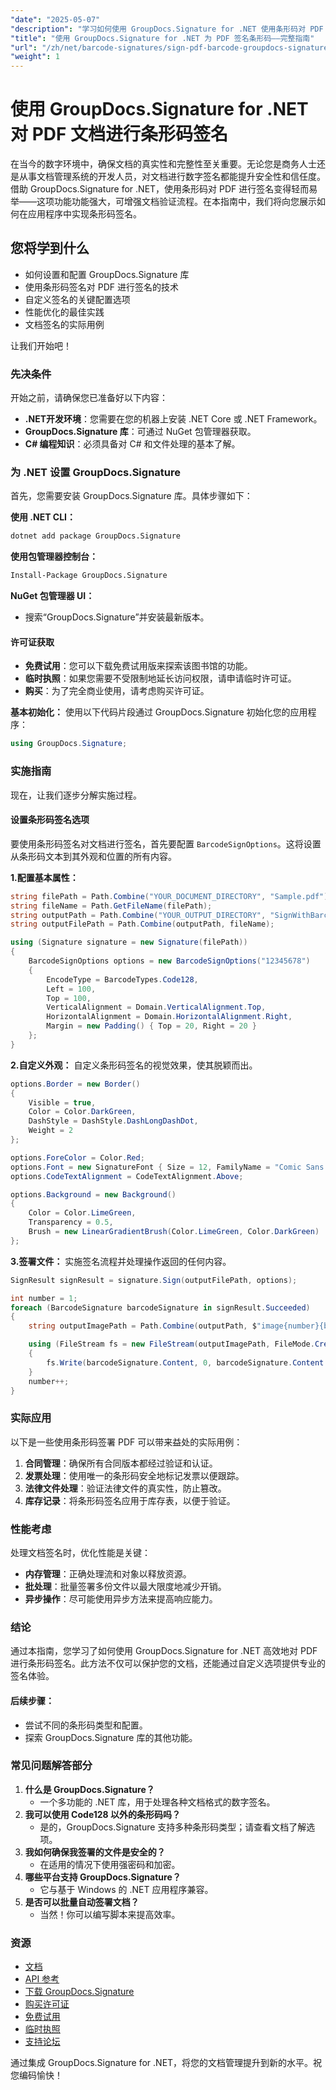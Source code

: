 ```yaml
---
"date": "2025-05-07"
"description": "学习如何使用 GroupDocs.Signature for .NET 使用条形码对 PDF 文档进行数字签名。本教程内容全面，助您轻松保护文档安全。"
"title": "使用 GroupDocs.Signature for .NET 为 PDF 签名条形码——完整指南"
"url": "/zh/net/barcode-signatures/sign-pdf-barcode-groupdocs-signature-net/"
"weight": 1
---
```


# 使用 GroupDocs.Signature for .NET 对 PDF 文档进行条形码签名

在当今的数字环境中，确保文档的真实性和完整性至关重要。无论您是商务人士还是从事文档管理系统的开发人员，对文档进行数字签名都能提升安全性和信任度。借助 GroupDocs.Signature for .NET，使用条形码对 PDF 进行签名变得轻而易举——这项功能功能强大，可增强文档验证流程。在本指南中，我们将向您展示如何在应用程序中实现条形码签名。

## 您将学到什么
- 如何设置和配置 GroupDocs.Signature 库
- 使用条形码签名对 PDF 进行签名的技术
- 自定义签名的关键配置选项
- 性能优化的最佳实践
- 文档签名的实际用例

让我们开始吧！

### 先决条件
开始之前，请确保您已准备好以下内容：
- **.NET开发环境**：您需要在您的机器上安装 .NET Core 或 .NET Framework。
- **GroupDocs.Signature 库**：可通过 NuGet 包管理器获取。
- **C# 编程知识**：必须具备对 C# 和文件处理的基本了解。

### 为 .NET 设置 GroupDocs.Signature
首先，您需要安装 GroupDocs.Signature 库。具体步骤如下：

**使用 .NET CLI：**

```bash
dotnet add package GroupDocs.Signature
```

**使用包管理器控制台：**

```bash
Install-Package GroupDocs.Signature
```

**NuGet 包管理器 UI：**
- 搜索“GroupDocs.Signature”并安装最新版本。

#### 许可证获取
- **免费试用**：您可以下载免费试用版来探索该图书馆的功能。
- **临时执照**：如果您需要不受限制地延长访问权限，请申请临时许可证。
- **购买**：为了完全商业使用，请考虑购买许可证。

**基本初始化：**
使用以下代码片段通过 GroupDocs.Signature 初始化您的应用程序：

```csharp
using GroupDocs.Signature;
```

### 实施指南
现在，让我们逐步分解实施过程。

#### 设置条形码签名选项
要使用条形码签名对文档进行签名，首先要配置 `BarcodeSignOptions`。这将设置从条形码文本到其外观和位置的所有内容。

**1.配置基本属性：**

```csharp
string filePath = Path.Combine("YOUR_DOCUMENT_DIRECTORY", "Sample.pdf");
string fileName = Path.GetFileName(filePath);
string outputPath = Path.Combine("YOUR_OUTPUT_DIRECTORY", "SignWithBarcodeOutput");
string outputFilePath = Path.Combine(outputPath, fileName);

using (Signature signature = new Signature(filePath))
{
    BarcodeSignOptions options = new BarcodeSignOptions("12345678")
    {
        EncodeType = BarcodeTypes.Code128,
        Left = 100,
        Top = 100,
        VerticalAlignment = Domain.VerticalAlignment.Top,
        HorizontalAlignment = Domain.HorizontalAlignment.Right,
        Margin = new Padding() { Top = 20, Right = 20 }
    };
}
```

**2.自定义外观：**
自定义条形码签名的视觉效果，使其脱颖而出。

```csharp
options.Border = new Border()
{
    Visible = true,
    Color = Color.DarkGreen,
    DashStyle = DashStyle.DashLongDashDot,
    Weight = 2
};

options.ForeColor = Color.Red;
options.Font = new SignatureFont { Size = 12, FamilyName = "Comic Sans MS" };
options.CodeTextAlignment = CodeTextAlignment.Above;

options.Background = new Background()
{
    Color = Color.LimeGreen,
    Transparency = 0.5,
    Brush = new LinearGradientBrush(Color.LimeGreen, Color.DarkGreen)
};
```

**3.签署文件：**
实施签名流程并处理操作返回的任何内容。

```csharp
SignResult signResult = signature.Sign(outputFilePath, options);

int number = 1;
foreach (BarcodeSignature barcodeSignature in signResult.Succeeded)
{
    string outputImagePath = Path.Combine(outputPath, $"image{number}{barcodeSignature.Format.Extension}");

    using (FileStream fs = new FileStream(outputImagePath, FileMode.Create))
    {
        fs.Write(barcodeSignature.Content, 0, barcodeSignature.Content.Length);
    }
    number++;
}
```

### 实际应用
以下是一些使用条形码签署 PDF 可以带来益处的实际用例：
1. **合同管理**：确保所有合同版本都经过验证和认证。
2. **发票处理**：使用唯一的条形码安全地标记发票以便跟踪。
3. **法律文件处理**：验证法律文件的真实性，防止篡改。
4. **库存记录**：将条形码签名应用于库存表，以便于验证。

### 性能考虑
处理文档签名时，优化性能是关键：
- **内存管理**：正确处理流和对象以释放资源。
- **批处理**：批量签署多份文件以最大限度地减少开销。
- **异步操作**：尽可能使用异步方法来提高响应能力。

### 结论
通过本指南，您学习了如何使用 GroupDocs.Signature for .NET 高效地对 PDF 进行条形码签名。此方法不仅可以保护您的文档，还能通过自定义选项提供专业的签名体验。 

#### 后续步骤：
- 尝试不同的条形码类型和配置。
- 探索 GroupDocs.Signature 库的其他功能。

### 常见问题解答部分
1. **什么是 GroupDocs.Signature？**
   - 一个多功能的 .NET 库，用于处理各种文档格式的数字签名。
2. **我可以使用 Code128 以外的条形码吗？**
   - 是的，GroupDocs.Signature 支持多种条形码类型；请查看文档了解选项。
3. **我如何确保我签署的文件是安全的？**
   - 在适用的情况下使用强密码和加密。
4. **哪些平台支持 GroupDocs.Signature？**
   - 它与基于 Windows 的 .NET 应用程序兼容。
5. **是否可以批量自动签署文档？**
   - 当然！你可以编写脚本来提高效率。

### 资源
- [文档](https://docs.groupdocs.com/signature/net/)
- [API 参考](https://reference.groupdocs.com/signature/net/)
- [下载 GroupDocs.Signature](https://releases.groupdocs.com/signature/net/)
- [购买许可证](https://purchase.groupdocs.com/buy)
- [免费试用](https://releases.groupdocs.com/signature/net/)
- [临时执照](https://purchase.groupdocs.com/temporary-license/)
- [支持论坛](https://forum.groupdocs.com/c/signature/)

通过集成 GroupDocs.Signature for .NET，将您的文档管理提升到新的水平。祝您编码愉快！